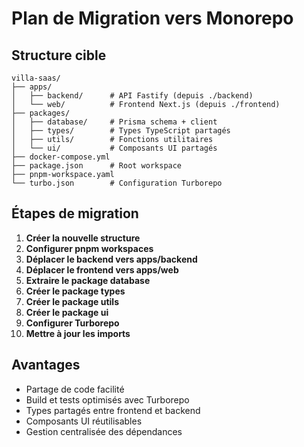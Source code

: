 # Plan de Migration vers Monorepo

## Structure cible

```
villa-saas/
├── apps/
│   ├── backend/      # API Fastify (depuis ./backend)
│   └── web/          # Frontend Next.js (depuis ./frontend)
├── packages/
│   ├── database/     # Prisma schema + client
│   ├── types/        # Types TypeScript partagés
│   ├── utils/        # Fonctions utilitaires
│   └── ui/           # Composants UI partagés
├── docker-compose.yml
├── package.json      # Root workspace
├── pnpm-workspace.yaml
└── turbo.json        # Configuration Turborepo
```

## Étapes de migration

1. **Créer la nouvelle structure**
2. **Configurer pnpm workspaces**
3. **Déplacer le backend vers apps/backend**
4. **Déplacer le frontend vers apps/web**
5. **Extraire le package database**
6. **Créer le package types**
7. **Créer le package utils**
8. **Créer le package ui**
9. **Configurer Turborepo**
10. **Mettre à jour les imports**

## Avantages
- Partage de code facilité
- Build et tests optimisés avec Turborepo
- Types partagés entre frontend et backend
- Composants UI réutilisables
- Gestion centralisée des dépendances